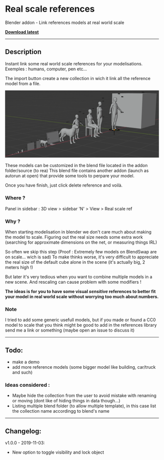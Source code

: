 # Real scale references
Blender addon - Link references models at real world scale

**[Download latest](https://github.com/Pullusb/real_scale_references/archive/master.zip)**

<!-- ### [Demo Youtube](https://youtu.be/Rs4y7DeHkp8) -->

---  

## Description

Instant link some real world scale references for your modelisations.
Exemples : humans, computer, pen etc...

The import button create a new collection in wich it link all the reference model from a file.

![scale_ref_example](https://github.com/Pullusb/images_repo/raw/master/RSR_models_increasing.png)

These models can be customized in the blend file located in the addon folder/source (to rea)
This blend file contains another addon (launch as autorun at open) that provide some tools to perpare your model.

Once you have finish, just click delete reference and voilà.

### Where ?
Panel in sidebar : 3D view > sidebar 'N' > View > Real scale ref

### Why ?

When starting modelisation in blender we don't care much about making the model to scale.
Figuring out the real size needs some extra work (searching for approximate dimensions on the net, or measuring things IRL)

So often we skip this step (Proof : Extremely few models on BlendSwap are on scale... wich is sad)
To make thinks worse, it's very difficult to appreciate the real size of the default cube alone in the scene (it's actually big, 2 meters high !)

But later it's very tedious when you want to combine multiple models in a new scene.
And rescaling can cause problem with some modifiers !

**The ideas is for you to have some visual _sensitive_ references to better fit your model in real world scale without worrying too much about numbers.**



### Note

I tried to add some generic usefull models, but if you made or found a CC0 model to scale that you think might be good to add in the references library send me a link or something (maybe open an issue to discuss it)

---


## Todo:
- make a demo
- add more reference models (some bigger model like building, car/truck and such)


### Ideas considered :
- Maybe hide the collection from the user to avoid mistake with renaming or moving (dont like of hiding things in data though...)
- Listing multiple blend folder (to allow multiple template), in this case list the collection name accordingg to blend's name


---

## Changelog:

  v1.0.0 - 2019-11-03:
  - New option to toggle visibility and lock object
